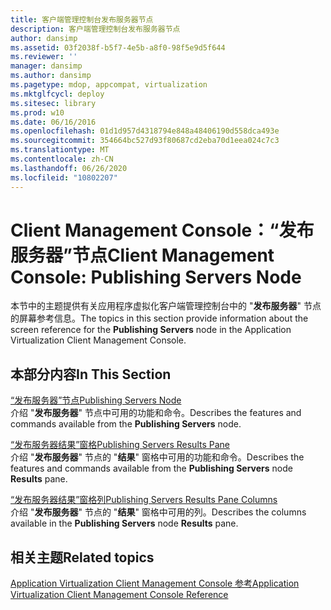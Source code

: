 ```yaml
---
title: 客户端管理控制台发布服务器节点
description: 客户端管理控制台发布服务器节点
author: dansimp
ms.assetid: 03f2038f-b5f7-4e5b-a8f0-98f5e9d5f644
ms.reviewer: ''
manager: dansimp
ms.author: dansimp
ms.pagetype: mdop, appcompat, virtualization
ms.mktglfcycl: deploy
ms.sitesec: library
ms.prod: w10
ms.date: 06/16/2016
ms.openlocfilehash: 01d1d957d4318794e848a48406190d558dca493e
ms.sourcegitcommit: 354664bc527d93f80687cd2eba70d1eea024c7c3
ms.translationtype: MT
ms.contentlocale: zh-CN
ms.lasthandoff: 06/26/2020
ms.locfileid: "10802207"
---
```

# <span data-ttu-id="52b65-103">Client Management Console：“发布服务器”节点</span><span class="sxs-lookup"><span data-stu-id="52b65-103">Client Management Console: Publishing Servers Node</span></span>


<span data-ttu-id="52b65-104">本节中的主题提供有关应用程序虚拟化客户端管理控制台中的 "**发布服务器**" 节点的屏幕参考信息。</span><span class="sxs-lookup"><span data-stu-id="52b65-104">The topics in this section provide information about the screen reference for the **Publishing Servers** node in the Application Virtualization Client Management Console.</span></span>

## <span data-ttu-id="52b65-105">本部分内容</span><span class="sxs-lookup"><span data-stu-id="52b65-105">In This Section</span></span>


<a href="" id="publishing-servers-node"></a>[<span data-ttu-id="52b65-106">“发布服务器”节点</span><span class="sxs-lookup"><span data-stu-id="52b65-106">Publishing Servers Node</span></span>](publishing-servers-node.md)  
<span data-ttu-id="52b65-107">介绍 "**发布服务器**" 节点中可用的功能和命令。</span><span class="sxs-lookup"><span data-stu-id="52b65-107">Describes the features and commands available from the **Publishing Servers** node.</span></span>

<a href="" id="publishing-servers-results-pane"></a>[<span data-ttu-id="52b65-108">“发布服务器结果”窗格</span><span class="sxs-lookup"><span data-stu-id="52b65-108">Publishing Servers Results Pane</span></span>](publishing-servers-results-pane.md)  
<span data-ttu-id="52b65-109">介绍 "**发布服务器**" 节点的 "**结果**" 窗格中可用的功能和命令。</span><span class="sxs-lookup"><span data-stu-id="52b65-109">Describes the features and commands available from the **Publishing Servers** node **Results** pane.</span></span>

<a href="" id="publishing-servers-results-pane-columns"></a>[<span data-ttu-id="52b65-110">“发布服务器结果”窗格列</span><span class="sxs-lookup"><span data-stu-id="52b65-110">Publishing Servers Results Pane Columns</span></span>](publishing-servers-results-pane-columns.md)  
<span data-ttu-id="52b65-111">介绍 "**发布服务器**" 节点的 "**结果**" 窗格中可用的列。</span><span class="sxs-lookup"><span data-stu-id="52b65-111">Describes the columns available in the **Publishing Servers** node **Results** pane.</span></span>

## <span data-ttu-id="52b65-112">相关主题</span><span class="sxs-lookup"><span data-stu-id="52b65-112">Related topics</span></span>


[<span data-ttu-id="52b65-113">Application Virtualization Client Management Console 参考</span><span class="sxs-lookup"><span data-stu-id="52b65-113">Application Virtualization Client Management Console Reference</span></span>](application-virtualization-client-management-console-reference.md)

 

 





